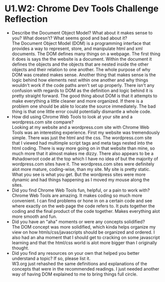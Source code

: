 # U1.W2: Chrome Dev Tools Challenge Reflection

* Describe the Document Object Model? What about it makes sense to you? What doesn't? What seems good and bad about it?
  <br> The Document Object Model (DOM) is a programming interface that provides a way to represent, store, and manipulate html and xml documents. The DOM defines many things on a webpage. The first thing it does is says the the website is a document. Within the document it defines the objects and the objects that are nested inside the other objects and their relation to one another. The whole purpose of why DOM was created makes sense. Another thing that makes sense is the logic behind how elements nest within one another and why things wouldn't work if the code paths aren't set up properly. There isn't any confusion with regards to DOM as the definition and logic behind it is pretty straight forward. The good thing about DOM is that it attempts to make everything a little cleaner and more organized. If there is a problem one should be able to locate the source immediately. The bad thing is that one little error could potentially dismantle a whole code. 
* How did using Chrome Web Tools to look at your site and a wordpress.com site compare?
<br> Looking at my website and a wordpress.com site with Chrome Web Tools was an interesting experience. First my website was tremendously simple. There was just the html and the css. The wordpress.com site that I viewed had multimple script tags and meta tags nested into the html coding. There is way more going on in that website than mine, so much more that it almost makes me dizzy. There also appears to be a #shadowroot code at the top which I have no idea of but the majority of wordpress.com sites have it. The wordpress.com sites were definitely alot more mature, coding-wise, than my site. My site is pretty static. What you see is what you get. But the wordpress sites were more dynamic and had things happening as I moved my mouse along the sites.
* Did you find Chrome Web Tools fun, helpful, or a pain to work with?
<br>Chrome Web Tools are amazing. It makes coding so much more convenient. I can find problems or hone in on a certain code and see where exactly on the web page the code refers to. It puts together the coding and the final product of the code together. Makes everything alot more smooth and fun.
* Did you have an "aha" moments or were any concepts solidified?
<br> The DOM concept was more solidified, which kinda helps organize my view on how htmls/css/javascripts should be organized and ordered. I also had an aha moment that I should get to cracking on some javascript learning and that the html/css world is alot more bigger than I originally thought.
* Did you find any resources on your own that helped you better understand a topic? If so, please list it.
<br>W3.org just rehashed the same definitions and explanations of the concepts that were in the recommended readings. I just needed another way of having DOM explained to me to bring things full circle.
